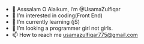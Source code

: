 - 👋 Asssalam O Alaikum, I’m @UsamaZulfiqar
- 👀 I’m interested in coding(Front End)
- 🌱 I’m currently learning (jS)
- 💞️ I’m looking a programmer girl not girls.
- 📫 How to reach me usamazulfiqar775@gmail.com

